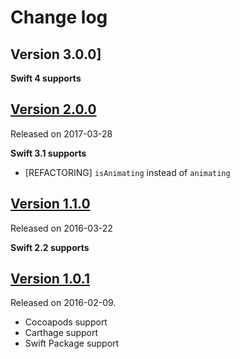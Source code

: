 # Change log

## Version 3.0.0]

**Swift 4 supports**

## [Version 2.0.0](https://github.com/yannickl/Petal/releases/tag/2.0.0)
Released on 2017-03-28

**Swift 3.1 supports**

- [REFACTORING] `isAnimating` instead of `animating`

## [Version 1.1.0](https://github.com/yannickl/Petal/releases/tag/1.1.0)
Released on 2016-03-22

**Swift 2.2 supports**

## [Version 1.0.1](https://github.com/yannickl/Petal/releases/tag/1.0.1)
Released on 2016-02-09.

- Cocoapods support
- Carthage support
- Swift Package support
